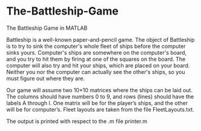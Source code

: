 # The-Battleship-Game
The Battleship Game in MATLAB

Battleship is a well-known paper-and-pencil game. The object of Battleship is to try to sink the computer's whole fleet of ships before the computer sinks yours. Computer's ships are somewhere on the computer's board, and you try to hit them by firing at one of the squares on the board. The computer will also try and hit your ships, which are placed on your board. Neither you nor the computer can actually see the other's ships, so you must figure out where they are. 

Our game will assume two 10×10 matrices where the ships can be laid out. The columns should have numbers 0 to 9, and rows (lines) should have the labels A through I. One matrix will be for the player’s ships, and the other will be for computer’s. Fleet layouts are taken from the file FleetLayouts.txt.

The output is printed with respect to the .m file printer.m
